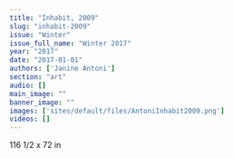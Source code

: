 ```yaml
---
title: "Inhabit, 2009"
slug: "inhabit-2009"
issue: "Winter"
issue_full_name: "Winter 2017"
year: "2017"
date: "2017-01-01"
authors: ['Janine Antoni']
section: "art"
audio: []
main_image: ""
banner_image: ""
images: ['sites/default/files/AntoniInhabit2009.png']
videos: []
---
```

116 1/2 x 72 in

